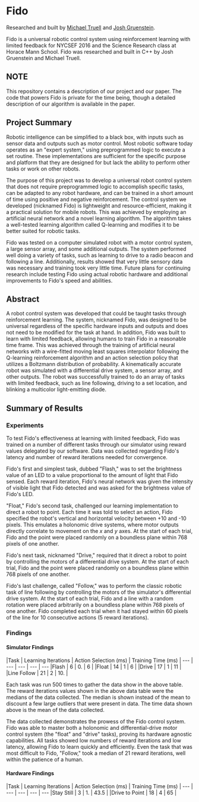 # Fido

Researched and built by [Michael Truell](https://github.com/truell20 "Michael Truell") and [Josh Gruenstein](https://github.com/joshuagruenstein "Josh Gruenstein").

Fido is a universal robotic control system using reinforcement learning with limited feedback for NYCSEF 2016 and the Science Research class at Horace Mann School. Fido was researched and built in C++ by Josh Gruenstein and Michael Truell.

## NOTE
This repository contains a description of our project and our paper. The code that powers Fido is private for the time being, though a detailed description of our algorithm is available in the paper.

## Project Summary

Robotic intelligence can be simplified to a black box, with inputs such as sensor data and outputs such as motor control.  Most robotic software today operates as an "expert system," using preprogrammed logic to execute a set routine.  These implementations are sufficient for the specific purpose and platform that they are designed for but lack the ability to perform other tasks or work on other robots.

The purpose of this project was to develop a universal robot control system that does not require preprogrammed logic to accomplish specific tasks, can be adapted to any robot hardware, and can be trained in a short amount of time using positive and negative reinforcement.  The control system we developed (nicknamed Fido) is lightweight and resource-efficient, making it a practical solution for mobile robots.  This was achieved by employing an artificial neural network and a novel learning algorithm.  The algorithm takes a well-tested learning algorithm called Q-learning and modifies it to be better suited for robotic tasks.

Fido was tested on a computer simulated robot with a motor control system, a large sensor array, and some additional outputs.  The system performed well doing a variety of tasks, such as learning to drive to a radio beacon and following a line.  Additionally, results showed that very little sensory data was necessary and training took very little time.  Future plans for continuing research include testing Fido using actual robotic hardware and additional improvements to Fido's speed and abilities.

## Abstract

A robot control system was developed that could be taught tasks through reinforcement learning.  The system, nicknamed Fido, was designed to be universal regardless of the specific hardware inputs and outputs and does not need to be modified for the task at hand. In addition, Fido was built to learn with limited feedback, allowing humans to train Fido in a reasonable time frame. This was achieved through the training of artificial neural networks with a wire-fitted moving least squares interpolator following the Q-learning reinforcement algorithm and an action selection policy that utilizes a Boltzmann distribution of probability. A kinematically accurate robot was simulated with a differential drive system, a sensor array, and other outputs.  The robot was successfully trained to do an array of tasks with limited feedback, such as line following, driving to a set location, and blinking a multicolor light-emitting diode.

## Summary of Results

### Experiments

To test Fido's effectiveness at learning with limited feedback, Fido was trained on a number of different tasks through our simulator using reward values delegated by our software. Data was collected regarding Fido's latency and number of reward iterations needed for convergence.

Fido's first and simplest task, dubbed "Flash," was to set the brightness value of an LED to a value proportional to the amount of light that Fido sensed. Each reward iteration, Fido's neural network was given the intensity of visible light that Fido detected and was asked for the brightness value of Fido's LED.

"Float," Fido's second task, challenged our learning implementation to direct a robot to point. Each time it was told to select an action, Fido specified the robot's vertical and horizontal velocity between +10 and -10 pixels. This emulates a holonomic drive systems, where motor outputs directly correlate to movement on the $x$ and $y$ axes. At the start of each trial, Fido and the point were placed randomly on a boundless plane within 768 pixels of one another.

Fido's next task, nicknamed "Drive," required that it direct a robot to point by controlling the motors of a differential drive system. At the start of each trial, Fido and the point were placed randomly on a boundless plane within 768 pixels of one another.

Fido's last challenge, called "Follow," was to perform the classic robotic task of line following by controlling the motors of the simulator's differential drive system. At the start of each trial, Fido and a line with a random rotation were placed arbitrarily on a boundless plane within 768 pixels of one another. Fido completed each trial when it had stayed within 60 pixels of the line for 10 consecutive actions (5 reward iterations).

### Findings

#### Simulator Findings

|Task     | Learning Iterations     | Action Selection (ms)     | Training Time (ms)      |
--- | --- | --- | --- | ---
|Flash       | 6                   | 0.                  | 6               |
|Float       | 14                  | 1                  | 6               |
|Drive       | 17                  | 1                  | 11              |
|Line Follow | 21                  | 2                  | 10.             |

Each task was run 500 times to gather the data show in the above table.  The reward iterations values shown in the above data table were the medians of the data collected. The median is shown instead of the mean to discount a few large outliers that were present in data. The time data shown above is the mean of the data collected.

The data collected demonstrates the prowess of the Fido control system.   Fido was able to master both a holonomic and differential-drive motor control system (the "float" and "drive" tasks), proving its hardware agnostic capabilities.  All tasks showed low numbers of reward iterations and low latency, allowing Fido to learn quickly and efficiently. Even the task that was most difficult to Fido, "Follow," took a median of 21 reward iterations, well within the patience of a human.

#### Hardware Findings
|Task     | Learning Iterations     | Action Selection (ms)     | Training Time (ms)      |
--- | --- | --- | --- | ---
|Stay Still       | 3                   | 1.                  | 43.5               |
|Drive to Point       | 18                  | 4                 | 65               |
